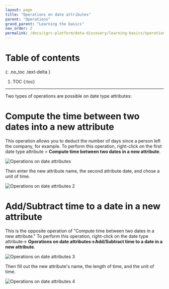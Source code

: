```yaml
---
layout: page
title: "Operations on date attributes"
parent: "Operations"
grand_parent: "Learning the basics"
nav_order: 2
permalink: /docs/igrc-platform/data-discovery/learning-basics/operations-on-date-attributes/
---
```


# Table of contents
{: .no_toc .text-delta }

1. TOC
{:toc}
---

Two types of operations are possible on date type attributes:

# Compute the time between two dates into a new attribute

This operation allows you to deduct the number of days since a person left the company, for example. To perform this operation, right-click on the first date type attribute \> **Compute time between two dates in a new attribute**.   

![Operations on date attributes](igrc-platform/data-discovery/learning-the-basics/images/2016-06-29_17_59_05-.png "Operations on date attributes")   

Then enter the new attribute name, the second attribute date, and chose a unit of time.   

![Operations on date attributes 2](igrc-platform/data-discovery/learning-the-basics/images/2016-06-29_18_01_31-Compute_time_between_two_dates_in_a_new_attribute.png "Operations on date attributes 2")   

# Add/Subtract time to a date in a new attribute

This is the opposite operation of "Compute time between two dates in a new attribute." To perform this operation, right-click on the date type attribute-\> **Operations on date attributes-\>Add/Subtract time to a date in a new attribute**.   

![Operations on date attributes 3](igrc-platform/data-discovery/learning-the-basics/images/2016-06-29_18_03_18-.png "Operations on date attributes 3")   

Then fill out the new attribute's name, the length of time, and the unit of time.   

![Operations on date attributes 4](igrc-platform/data-discovery/learning-the-basics/images/2016-06-29_18_04_54-iGRC_Project_-_toto_discovery_test_AD_users_test.discovery_-_iGRC_Analytics.png "Operations on date attributes 4")   
